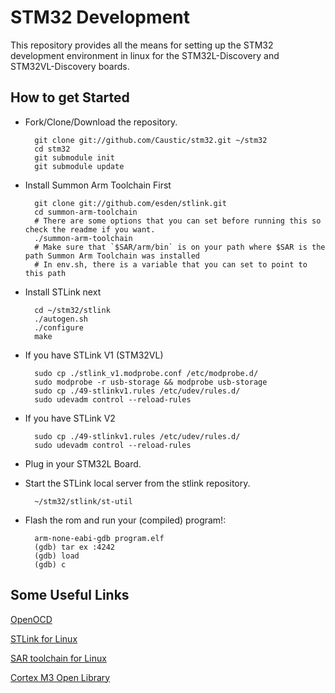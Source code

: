 STM32 Development
=================

This repository provides all the means for setting up the STM32 development environment in linux for the STM32L-Discovery and STM32VL-Discovery boards.


How to get Started
------------------

* Fork/Clone/Download the repository.

        git clone git://github.com/Caustic/stm32.git ~/stm32
        cd stm32
        git submodule init
        git submodule update

* Install Summon Arm Toolchain First

        git clone git://github.com/esden/stlink.git
        cd summon-arm-toolchain
        # There are some options that you can set before running this so check the readme if you want.
        ./summon-arm-toolchain
        # Make sure that `$SAR/arm/bin` is on your path where $SAR is the path Summon Arm Toolchain was installed
        # In env.sh, there is a variable that you can set to point to this path

* Install STLink next

        cd ~/stm32/stlink
        ./autogen.sh
        ./configure
        make

* If you have STLink V1 (STM32VL)

        sudo cp ./stlink_v1.modprobe.conf /etc/modprobe.d/
        sudo modprobe -r usb-storage && modprobe usb-storage
        sudo cp ./49-stlinkv1.rules /etc/udev/rules.d/
        sudo udevadm control --reload-rules

* If you have STLink V2

        sudo cp ./49-stlinkv1.rules /etc/udev/rules.d/
        sudo udevadm control --reload-rules

* Plug in your STM32L Board.

* Start the STLink local server from the stlink repository.

        ~/stm32/stlink/st-util

* Flash the rom and run your (compiled) program!:

        arm-none-eabi-gdb program.elf
        (gdb) tar ex :4242
        (gdb) load
        (gdb) c


Some Useful Links
-----------------

[OpenOCD](http://openocd.sourceforge.net/)

[STLink for Linux](https://github.com/texane/stlink)

[SAR toolchain for Linux](https://github.com/esden/summon-arm-toolchain)

[Cortex M3 Open Library](https://github.com/libopencm3/libopencm3)

